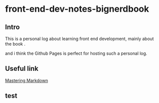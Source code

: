 front-end-dev-notes-bignerdbook
===

## Intro ##
This is a personal log about learning front end development, mainly about the book <Front-End Web Development The Big Nerd Ranch Guide>.

and i think the Github Pages is perfect for hosting such a personal log.

## Useful link ##
[Mastering Markdown](https://guides.github.com/features/mastering-markdown/)

## test ## 

